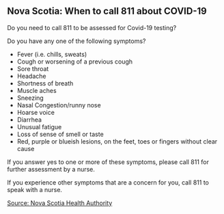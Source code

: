 ## Nova Scotia: When to call 811 about COVID-19

Do you need to call 811 to be assessed for Covid-19 testing?

Do you have any one of the following symptoms?

- Fever (i.e. chills, sweats)
- Cough or worsening of a previous cough
- Sore throat
- Headache
- Shortness of breath
- Muscle aches
- Sneezing
- Nasal Congestion/runny nose
- Hoarse voice
- Diarrhea
- Unusual fatigue
- Loss of sense of smell or taste
- Red, purple or blueish lesions, on the feet, toes or fingers without clear cause

If you answer yes to one or more of these symptoms, please call 811 for further assessment by a nurse.

If you experience other symptoms that are a concern for you, call 811 to speak with a nurse.

[Source: Nova Scotia Health Authority](https://when-to-call-about-covid19.novascotia.ca/en)
